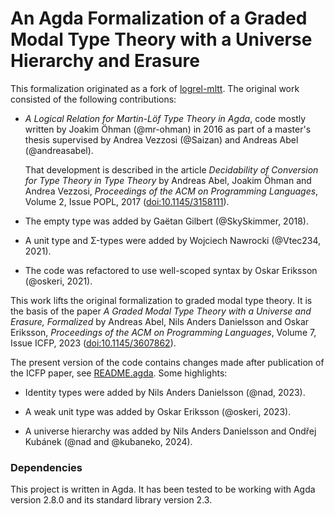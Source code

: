 # An Agda Formalization of a Graded Modal Type Theory with a Universe Hierarchy and Erasure

This formalization originated as a fork of [logrel-mltt](https://github.com/mr-ohman/logrel-mltt).
The original work consisted of the following contributions:

- _A Logical Relation for Martin-Löf Type Theory in Agda_, code mostly
  written by Joakim Öhman (@mr-ohman) in 2016 as part of a master's
  thesis supervised by Andrea Vezzosi (@Saizan) and Andreas Abel
  (@andreasabel).

  That development is described in the article _Decidability of
  Conversion for Type Theory in Type Theory_ by Andreas Abel, Joakim
  Öhman and Andrea Vezzosi, _Proceedings of the ACM on Programming
  Languages_, Volume 2, Issue POPL, 2017
  ([doi:10.1145/3158111](https://doi.org/10.1145/3158111)).

- The empty type was added by Gaëtan Gilbert (@SkySkimmer, 2018).

- A unit type and Σ-types were added by Wojciech Nawrocki (@Vtec234, 2021).

- The code was refactored to use well-scoped syntax by Oskar Eriksson (@oskeri, 2021).

This work lifts the original formalization to graded modal type
theory. It is the basis of the paper _A Graded Modal Type Theory with
a Universe and Erasure, Formalized_ by Andreas Abel, Nils Anders
Danielsson and Oskar Eriksson, _Proceedings of the ACM on Programming
Languages_, Volume 7, Issue ICFP, 2023
([doi:10.1145/3607862](https://doi.org/10.1145/3607862)).

The present version of the code contains changes made after
publication of the ICFP paper, see [README.agda](README.agda). Some
highlights:

- Identity types were added by Nils Anders Danielsson (@nad, 2023).

- A weak unit type was added by Oskar Eriksson (@oskeri, 2023).

- A universe hierarchy was added by Nils Anders Danielsson and Ondřej
  Kubánek (@nad and @kubaneko, 2024).

### Dependencies ###

This project is written in Agda. It has been tested to be working with
Agda version 2.8.0 and its standard library version 2.3.
